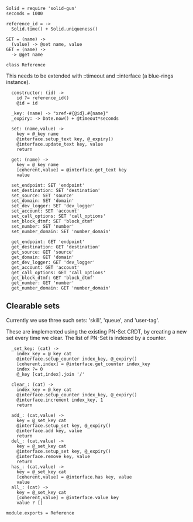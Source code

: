     Solid = require 'solid-gun'
    seconds = 1000

    reference_id = ->
      Solid.time() + Solid.uniqueness()

    SET = (name) ->
      (value) -> @set name, value
    GET = (name) ->
      -> @get name

    class Reference

This needs to be extended with ::timeout and ::interface (a blue-rings instance).

      constructor: (id) ->
        id ?= reference_id()
        @id = id

      _key: (name) -> "xref-#{@id}.#{name}"
      _expiry: -> Date.now() + @timeout*seconds

      set: (name,value) ->
        key = @_key name
        @interface.setup_text key, @_expiry()
        @interface.update_text key, value
        return

      get: (name) ->
        key = @_key name
        [coherent,value] = @interface.get_text key
        value

      set_endpoint: SET 'endpoint'
      set_destination: SET 'destination'
      set_source: SET 'source'
      set_domain: SET 'domain'
      set_dev_logger: SET 'dev_logger'
      set_account: SET 'account'
      set_call_options: SET 'call_options'
      set_block_dtmf: SET 'block_dtmf'
      set_number: SET 'number'
      set_number_domain: SET 'number_domain'

      get_endpoint: GET 'endpoint'
      get_destination: GET 'destination'
      get_source: GET 'source'
      get_domain: GET 'domain'
      get_dev_logger: GET 'dev_logger'
      get_account: GET 'account'
      get_call_options: GET 'call_options'
      get_block_dtmf: GET 'block_dtmf'
      get_number: GET 'number'
      get_number_domain: GET 'number_domain'

Clearable sets
--------------

Currently we use three such sets: 'skill', 'queue', and 'user-tag'.

These are implemented using the existing PN-Set CRDT, by creating a new set every time we clear.
The list of PN-Set is indexed by a counter.

      _set_key: (cat) ->
        index_key = @_key cat
        @interface.setup_counter index_key, @_expiry()
        [coherent,index] = @interface.get_counter index_key
        index ?= 0
        @_key [cat,index].join '/'

      clear_: (cat) ->
        index_key = @_key cat
        @interface.setup_counter index_key, @_expiry()
        @interface.increment index_key, 1
        return

      add_: (cat,value) ->
        key = @_set_key cat
        @interface.setup_set key, @_expiry()
        @interface.add key, value
        return
      del_: (cat,value) ->
        key = @_set_key cat
        @interface.setup_set key, @_expiry()
        @interface.remove key, value
        return
      has_: (cat,value) ->
        key = @_set_key cat
        [coherent,value] = @interface.has key, value
        value
      all_: (cat) ->
        key = @_set_key cat
        [coherent,value] = @interface.value key
        value ? []

    module.exports = Reference
